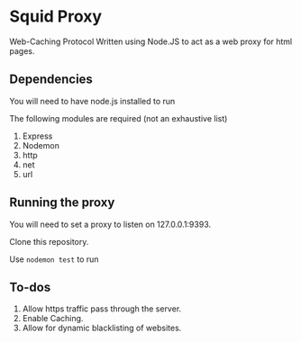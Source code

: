 # Squid Proxy

Web-Caching Protocol Written using Node.JS to act as a web proxy for html pages. 

## Dependencies
You will need to have node.js installed to run

The following modules are required (not an exhaustive list)

1.  Express
2.  Nodemon
3.  http
4.  net
5.  url

## Running the proxy

You will need to set a proxy to listen on 127.0.0.1:9393.

Clone this repository.

Use `nodemon test` to run

## To-dos

1.  Allow https traffic pass through the server.
2.  Enable Caching.
3.  Allow for dynamic blacklisting of websites.



